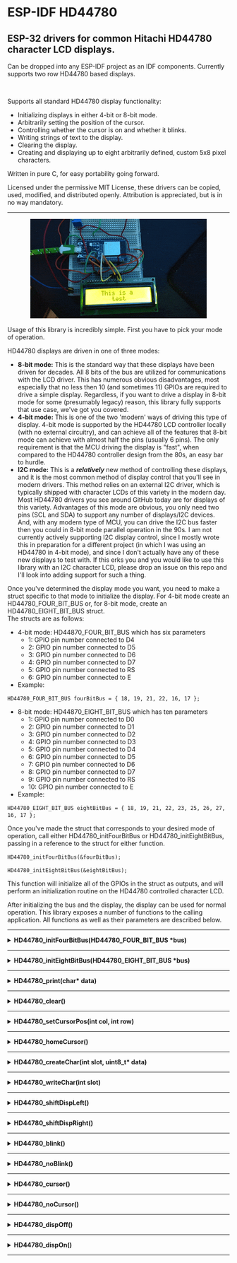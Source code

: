 # ESP-IDF HD44780

<H2>ESP-32 drivers for common Hitachi HD44780 character LCD displays.</H2>
Can be dropped into any ESP-IDF project as an IDF components.  Currently supports two row HD44780 based displays.

&nbsp; 

Supports all standard HD44780 display functionality:
 - Initializing displays in either 4-bit or 8-bit mode.
 - Arbitrarily setting the position of the cursor.
 - Controlling whether the cursor is on and whether it blinks.
 - Writing strings of text to the display.
 - Clearing the display.
 - Creating and displaying up to eight arbitrarily defined, custom 5x8 pixel characters.

Written in pure C, for easy portability going forward.

Licensed under the permissive MIT License, these drivers can be copied, used, modified, and distributed openly.
Attribution is appreciated, but is in no way mandatory.

---

<p align="center">
    <img src="./resources/lcd_test.gif" alt="Test Display Example"/>
</p>

Usage of this library is incredibly simple.  First you have to pick your mode of operation.

HD44780 displays are driven in one of three modes:
 - **8-bit mode:** This is the standard way that these displays have been driven for decades.  All 8 bits of the
   bus are utilized for communications with the LCD driver.  This has numerous obvious disadvantages, most
   especially that no less then 10 (and sometimes 11) GPIOs are required to drive a simple display.  Regardless,
   if you want to drive a display in 8-bit mode for some (presumably legacy) reason, this library fully 
   supports that use case, we've got you covered.
 - **4-bit mode:** This is one of the two 'modern' ways of driving this type of display.  4-bit mode is supported
   by the HD44780 LCD controller locally (with no external circuitry), and can achieve all of the features that 
   8-bit mode can achieve with almost half the pins (usually 6 pins).  The only requirement is that the MCU 
   driving the display is "fast", when compared to the HD44780 controller design from the 80s, an easy
   bar to hurdle.
 - **I2C mode:** This is a ***relatively*** new method of controlling these displays, and it is the most common method
   of display control that you'll see in modern drivers.  This method relies on an external I2C driver, which is
   typically shipped  with character LCDs of this variety in the modern day.  Most HD44780 drivers you see around
   GitHub today are for displays of this variety.  Advantages of this mode are obvious, you only need two pins 
   (SCL and SDA) to support any number of displays/I2C devices.  And, with any modern type of MCU, you can drive
   the I2C bus faster then you could in 8-bit mode parallel operation in the 90s.  I am not currently actively 
   supporting I2C display control, since I mostly wrote this in preparation for a different project (in which I was 
   using an HD44780 in 4-bit mode), and since I don't actually have any of these new displays to test with.  If this 
   erks you and you would like to use this library with an I2C character LCD, please drop an issue on this repo and 
   I'll look into adding support for such a thing.

Once you've determined the display mode you want, you need to make a struct specific to that mode to initialize the 
display.  For 4-bit mode create an HD44780_FOUR_BIT_BUS or, for 8-bit mode, create an HD44780_EIGHT_BIT_BUS struct.  
The structs are as follows:
* 4-bit mode: HD44870_FOUR_BIT_BUS which has six parameters
  * 1: GPIO pin number connected to D4
  * 2: GPIO pin number connected to D5
  * 3: GPIO pin number connected to D6
  * 4: GPIO pin number connected to D7
  * 5: GPIO pin number connected to RS
  * 6: GPIO pin number connected to E
* Example: 
```
HD44780_FOUR_BIT_BUS fourBitBus = { 18, 19, 21, 22, 16, 17 }; 
```

* 8-bit mode: HD44870_EIGHT_BIT_BUS which has ten parameters
  * 1: GPIO pin number connected to D0
  * 2: GPIO pin number connected to D1
  * 3: GPIO pin number connected to D2
  * 4: GPIO pin number connected to D3
  * 5: GPIO pin number connected to D4
  * 6: GPIO pin number connected to D5
  * 7: GPIO pin number connected to D6
  * 8: GPIO pin number connected to D7
  * 9: GPIO pin number connected to RS
  * 10: GPIO pin number connected to E
* Example: 
```
HD44780_EIGHT_BIT_BUS eightBitBus = { 18, 19, 21, 22, 23, 25, 26, 27, 16, 17 }; 
```

Once you've made the struct that corresponds to your desired mode of operation, call either HD44780_initFourBitBus or
HD44780_initEightBitBus, passing in a reference to the struct for either function.
```
HD44780_initFourBitBus(&fourBitBus);
```
```
HD44780_initEightBitBus(&eightBitBus);
```

This function will initialize all of the GPIOs in the struct as outputs, and will perform an initialization
routine on the HD44780 controlled character LCD.

After initializing the bus and the display, the display can be used for normal operation.  This library exposes
a number of functions to the calling application.  All functions as well as their parameters are described below.

---

<details>
<summary><b>HD44780_initFourBitBus(HD44780_FOUR_BIT_BUS *bus)</b></summary>
<h4>Description</h4>
Initializes all GPIOs in the param four bit bus and initializes the display.
<h4>Parameters</h4>
*bus: pointer to the HD44780_FOUR_BIT_BUS struct defining the bus
</details>

---

<details>
<summary><b>HD44780_initEightBitBus(HD44780_EIGHT_BIT_BUS *bus)</b></summary>
<h4>Description</h4>
Initializes all GPIOs in the param eight bit bus and initializes the display.
<h4>Parameters</h4>
*bus: pointer to the HD44780_EIGHT_BIT_BUS struct defining the bus
</details>

---

<details>
<summary><b>HD44780_print(char* data)</b></summary>
<h4>Description</h4>
Prints the param String to the display
<h4>Parameters</h4>
data: character array to print to the display
</details>

---

<details>
<summary><b>HD44780_clear()</b></summary>
<h4>Description</h4>
Clears the display, replacing all characters with white space
</details>

---

<details>
<summary><b>HD44780_setCursorPos(int col, int row)</b></summary>
<h4>Description</h4>
Sets the cursor position to the location specified by the params
<h4>Parameters</h4>
col: Integer column to set the cursor to (0-15)

row: Integer row to set the cursor to (0-1)
</details>

---

<details>
<summary><b>HD44780_homeCursor()</b></summary>
<h4>Description</h4>
Sets the cursor position to the home position of 0, 0
</details>

---

<details>
<summary><b>HD44780_createChar(int slot, uint8_t* data)</b></summary>
<h4>DescrViption</h4>
Create a custom character in the param slot, from the param byte array
<h4>Parameters</h4>
slot: Integer (0-7) of the slot to store the character in

data: Byte array of the character.  
</details>

---

<details>
<summary><b>HD44780_writeChar(int slot)</b></summary>
<h4>Description</h4>
Write a custom character to the display.
<h4>Parameters</h4>
slot: Integer (0-7) of the slot that the custom character was written to.
</details>

---

<details>
<summary><b>HD44780_shiftDispLeft()</b></summary>
<h4>Description</h4>
Shifts all characters on the display one position to the left.
</details>

---

<details>
<summary><b>HD44780_shiftDispRight()</b></summary>
<h4>Description</h4>
Shifts all characters on the display one position to the right.
</details>

---

<details>
<summary><b>HD44780_blink()</b></summary>
<h4>Description</h4>
Turns on the visual cursor and sets it to blink.
</details>

---

<details>
<summary><b>HD44780_noBlink()</b></summary>
<h4>Description</h4>
Turns on the visual cursor and sets it to not blink (remain solid).

<b>NOTE:</b> This is functionally the same as HD44780_cursor()
</details>

---

<details>
<summary><b>HD44780_cursor()</b></summary>
<h4>Description</h4>
Turns on the visual cursor and sets it to not blink (remain solid).

<b>NOTE:</b> This is functionally the same as HD44780_noBlink()
</details>

---

<details>
<summary><b>HD44780_noCursor()</b></summary>
<h4>Description</h4>
Turns off the visual cursor.

<b>NOTE:</b> This is functionally the same as HD44780_dispOn()
</details>

---

<details>
<summary><b>HD44780_dispOff()</b></summary>
<h4>Description</h4>
Turns the display off.

<b>NOTE:</b> As this library does not control the backlight, it is expected
      that toggling the backlight on/off is handled by the main application.
</details>

---

<details>
<summary><b>HD44780_dispOn()</b></summary>
<h4>Description</h4>
Turns the display on and turns off the visual cursor.

<b>NOTE:</b> This is functionally the same as HD44780_noCursor()
</details>

---
